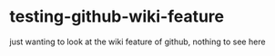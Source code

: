 # testing-github-wiki-feature

just wanting to look at the wiki feature of github, nothing to see here
